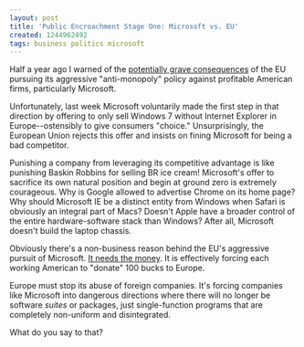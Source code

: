 ```yaml
---
layout: post
title: 'Public Encroachment Stage One: Microsoft vs. EU'
created: 1244962492
tags: business politics microsoft
---
```

Half a year ago I warned of the [potentially grave consequences](http://dailycow.org/node/444) of the EU pursuing its aggressive "anti-monopoly" policy against profitable American firms, particularly Microsoft.

Unfortunately, last week Microsoft voluntarily made the first step in that direction by offering to only sell Windows 7 without Internet Explorer in Europe--ostensibly to give consumers "choice." Unsurprisingly, the European Union rejects this offer and insists on fining Microsoft for being a bad competitor.

Punishing a company from leveraging its competitive advantage is like punishing Baskin Robbins for selling BR ice cream! Microsoft's offer to sacrifice its own natural position and begin at ground zero is extremely courageous. Why is Google allowed to advertise Chrome on its home page? Why should Microsoft IE be a distinct entity from Windows when Safari is obviously an integral part of Macs? Doesn't Apple have a broader control of the entire hardware-software stack than Windows? After all, Microsoft doesn't build the laptop chassis.

Obviously there's a non-business reason behind the EU's aggressive pursuit of Microsoft. [It needs the money](http://dailycow.org/node/512). It is effectively forcing each working American to "donate" 100 bucks to Europe.

Europe must stop its abuse of foreign companies. It's forcing companies like Microsoft into dangerous directions where there will no longer be software *suites* or packages, just single-function programs that are completely non-uniform and disintegrated. 

What do you say to that?
